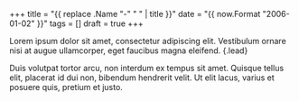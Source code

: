 +++
title = "{{ replace .Name "-" " " | title }}"
date = "{{ now.Format "2006-01-02" }}"
tags = []
draft = true
+++

Lorem ipsum dolor sit amet, consectetur adipiscing elit. Vestibulum ornare nisi at augue ullamcorper, eget faucibus magna eleifend.
{.lead}

<!--more-->

Duis volutpat tortor arcu, non interdum ex tempus sit amet. Quisque tellus elit, placerat id dui non, bibendum hendrerit velit. Ut elit lacus, varius et posuere quis, pretium et justo.

